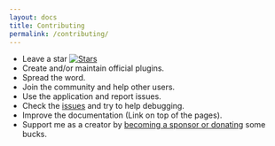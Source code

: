 ```yaml
---
layout: docs
title: Contributing
permalink: /contributing/
---
```


- Leave a star [![Stars](https://img.shields.io/github/stars/albertlauncher/albert.svg?style=social&label=Star)](https://github.com/albertlauncher/albert)
- Create and/or maintain official plugins.
- Spread the word.
- Join the community and help other users.
- Use the application and report issues.
- Check the  [issues](https://github.com/albertlauncher/albert/issues?utf8=%E2%9C%93&q=is%3Aissue%20is%3Aopen%20sort%3Areactions-%2B1-desc) and try to help debugging.
- Improve the documentation (Link on top of the pages).
- Support me as a creator by [becoming a sponsor or donating](/donation/) some bucks.

